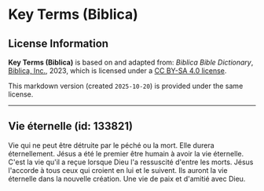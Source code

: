 # Key Terms (Biblica)

## License Information

**Key Terms (Biblica)** is based on and adapted from: _Biblica Bible Dictionary_, [Biblica, Inc.](https://www.biblica.com/), 2023, which is licensed under a [CC BY-SA 4.0 license](https://creativecommons.org/licenses/by-sa/4.0/legalcode.en).

This markdown version (created `2025-10-20`) is provided under the same license.



--------------------------------

## Vie éternelle (id: 133821)

Vie qui ne peut être détruite par le péché ou la mort. Elle durera éternellement. Jésus a été le premier être humain à avoir la vie éternelle. C'est la vie qu'il a reçue lorsque Dieu l'a ressuscité d'entre les morts. Jésus l'accorde à tous ceux qui croient en lui et le suivent. Ils auront la vie éternelle dans la nouvelle création. Une vie de paix et d'amitié avec Dieu.


